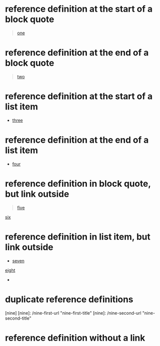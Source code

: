 # reference definition at the start of a block quote
> [one]: /one-url "one-title"
>
> [one]
>
>

# reference definition at the end of a block quote
>
> [two]
>
> [two]: /two-url "two-title"
>

# reference definition at the start of a list item
* [three]: /three-url "three-title"
  [three]


# reference definition at the end of a list item
* [four]

  [four]: /four-url "four-title"


# reference definition in block quote, but link outside
> [five]: /five-url "five-title"
[five]

[six]
> [six]: /six-url "six-title"


# reference definition in list item, but link outside
- [seven]: /seven-url "seven-title"
[seven]

[eight]
- [eight]: /eight-url "eight-title"

# duplicate reference definitions
[nine]
[nine]: /nine-first-url "nine-first-title"
[nine]: /nine-second-url "nine-second-title"

# reference definition without a link
[ten]: /ten-url "ten-url"
